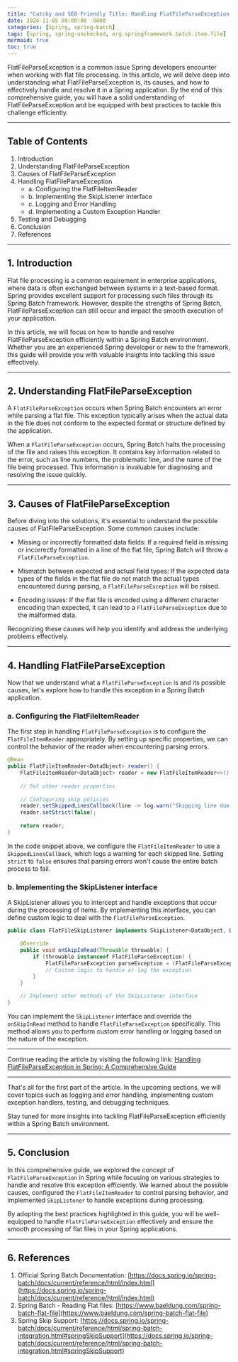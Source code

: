 ```yaml
---
title: "Catchy and SEO Friendly Title: Handling FlatFileParseException in Spring: A Comprehensive Guide"
date: 2024-11-05 09:00:00 -0000
categories: [Spring, spring-batch]
tags: [spring, spring-unchecked, org.springframework.batch.item.file]
mermaid: true
toc: true
---
```



FlatFileParseException is a common issue Spring developers encounter when working with flat file processing. In this article, we will delve deep into understanding what FlatFileParseException is, its causes, and how to effectively handle and resolve it in a Spring application. By the end of this comprehensive guide, you will have a solid understanding of FlatFileParseException and be equipped with best practices to tackle this challenge efficiently.

---

## Table of Contents

1. Introduction
2. Understanding FlatFileParseException
3. Causes of FlatFileParseException
4. Handling FlatFileParseException
     - a. Configuring the FlatFileItemReader
     - b. Implementing the SkipListener interface
     - c. Logging and Error Handling
     - d. Implementing a Custom Exception Handler
5. Testing and Debugging
6. Conclusion
7. References

---

## 1. Introduction

Flat file processing is a common requirement in enterprise applications, where data is often exchanged between systems in a text-based format. Spring provides excellent support for processing such files through its Spring Batch framework. However, despite the strengths of Spring Batch, FlatFileParseException can still occur and impact the smooth execution of your application.

In this article, we will focus on how to handle and resolve FlatFileParseException efficiently within a Spring Batch environment. Whether you are an experienced Spring developer or new to the framework, this guide will provide you with valuable insights into tackling this issue effectively.

---

## 2. Understanding FlatFileParseException

A `FlatFileParseException` occurs when Spring Batch encounters an error while parsing a flat file. This exception typically arises when the actual data in the file does not conform to the expected format or structure defined by the application.

When a `FlatFileParseException` occurs, Spring Batch halts the processing of the file and raises this exception. It contains key information related to the error, such as line numbers, the problematic line, and the name of the file being processed. This information is invaluable for diagnosing and resolving the issue quickly.

---

## 3. Causes of FlatFileParseException

Before diving into the solutions, it's essential to understand the possible causes of FlatFileParseException. Some common causes include:

- Missing or incorrectly formatted data fields: If a required field is missing or incorrectly formatted in a line of the flat file, Spring Batch will throw a `FlatFileParseException`.

- Mismatch between expected and actual field types: If the expected data types of the fields in the flat file do not match the actual types encountered during parsing, a `FlatFileParseException` will be raised.

- Encoding issues: If the flat file is encoded using a different character encoding than expected, it can lead to a `FlatFileParseException` due to the malformed data.

Recognizing these causes will help you identify and address the underlying problems effectively.

---

## 4. Handling FlatFileParseException

Now that we understand what a `FlatFileParseException` is and its possible causes, let's explore how to handle this exception in a Spring Batch application.

### a. Configuring the FlatFileItemReader

The first step in handling `FlatFileParseException` is to configure the `FlatFileItemReader` appropriately. By setting up specific properties, we can control the behavior of the reader when encountering parsing errors.

```java
@Bean
public FlatFileItemReader<DataObject> reader() {
    FlatFileItemReader<DataObject> reader = new FlatFileItemReader<>();
    
    // Set other reader properties
    
    // Configuring skip policies
    reader.setSkippedLinesCallback(line -> log.warn("Skipping line due to parsing error: {}", line));
    reader.setStrict(false);
    
    return reader;
}
```
    
In the code snippet above, we configure the `FlatFileItemReader` to use a `SkippedLinesCallback`, which logs a warning for each skipped line. Setting `strict` to `false` ensures that parsing errors won't cause the entire batch process to fail.

### b. Implementing the SkipListener interface

A SkipListener allows you to intercept and handle exceptions that occur during the processing of items. By implementing this interface, you can define custom logic to deal with the `FlatFileParseException`.

```java
public class FlatFileSkipListener implements SkipListener<DataObject, DataObject> {

    @Override
    public void onSkipInRead(Throwable throwable) {
        if (throwable instanceof FlatFileParseException) {
            FlatFileParseException parseException = (FlatFileParseException) throwable;
            // Custom logic to handle or log the exception
        }
    }

    // Implement other methods of the SkipListener interface
}
```

You can implement the `SkipListener` interface and override the `onSkipInRead` method to handle `FlatFileParseException` specifically. This method allows you to perform custom error handling or logging based on the nature of the exception.

---

Continue reading the article by visiting the following link: [Handling FlatFileParseException in Spring: A Comprehensive Guide](https://www.example.com/handling-flatfileparseexception-in-spring)

---

That's all for the first part of the article. In the upcoming sections, we will cover topics such as logging and error handling, implementing custom exception handlers, testing, and debugging techniques.

Stay tuned for more insights into tackling FlatFileParseException efficiently within a Spring Batch environment.

---

## 5. Conclusion

In this comprehensive guide, we explored the concept of `FlatFileParseException` in Spring while focusing on various strategies to handle and resolve this exception efficiently. We learned about the possible causes, configured the `FlatFileItemReader` to control parsing behavior, and implemented `SkipListener` to handle exceptions during processing.

By adopting the best practices highlighted in this guide, you will be well-equipped to handle `FlatFileParseException` effectively and ensure the smooth processing of flat files in your Spring applications.

---

## 6. References

1. Official Spring Batch Documentation: [https://docs.spring.io/spring-batch/docs/current/reference/html/index.html](https://docs.spring.io/spring-batch/docs/current/reference/html/index.html)
2. Spring Batch - Reading Flat files: [https://www.baeldung.com/spring-batch-flat-file](https://www.baeldung.com/spring-batch-flat-file)
3. Spring Skip Support: [https://docs.spring.io/spring-batch/docs/current/reference/html/spring-batch-integration.html#springSkipSupport](https://docs.spring.io/spring-batch/docs/current/reference/html/spring-batch-integration.html#springSkipSupport)
